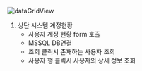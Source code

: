 ![dataGridView](https://github.com/user-attachments/assets/760ae520-7689-4bec-b64f-e97b959631db)

1. 상단 시스템 계정현황
   - 사용자 계정 현황 form 호출
   - MSSQL DB연결
   - 조회 클릭시 존재하는 사용자 조회
   - 사용자 행 클릭시 사용자의 상세 정보 조회 
